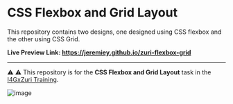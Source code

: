 # CSS Flexbox and Grid Layout

This repository contains two designs, one designed using CSS flexbox and the other using CSS Grid.

**Live Preview Link: <https://jeremiey.github.io/zuri-flexbox-grid>**

<hr>

⚠️ ⚠️ This repository is for the **CSS Flexbox and Grid Layout** task in the [I4GxZuri Training](https://training.zuri.team).

![image](https://user-images.githubusercontent.com/87664239/174736680-30f134b0-fd91-4b45-83a3-caf7ec7c0ad5.png)
